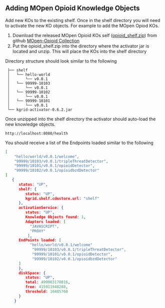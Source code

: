

## Adding MOpen Opioid Knowledge Objects

Add new KOs to the existing shelf. Once in the shelf directory you will need to activate the new 
KO objects.  For example to add the MOpen Opiod KOs.

1. Download the released MOpen Opioid KOs self ([opioid_shelf.zip](https://github.com/kgrid-objects/opioid-collection/releases/latest)) from github [MOpen-Opioid Collection](https://github.com/kgrid/opioid-collection/)
1. Put the opioid_shelf.zip into the directory where the activator jar is located and unzip.  This will place the KOs into the shelf directory

Directory structure should look similar to the following

```     
 ├── shelf
 │   └── hello-world  
 │       └── v0.0.1 
 │   └── 99999-10103
 │       └── v0.0.1   
 │   └── 99999-10102
 │       └── v0.0.1   
 │   └── 99999-10101
 │       └── v0.0.1   
 └── kgrid-activator-0.6.2.jar
```

Once unzipped into the shelf directory the activator should auto-load the new knowledge objects.

``` http://localhost:8080/health ```

You should receive a list of the Endpoints loaded similar to the following 

```json
[
    "hello/world/v0.0.1/welcome",
    "99999/10103/v0.0.1/tripleThreatDetector",
    "99999/10101/v0.0.1/opioidDetector",
    "99999/10102/v0.0.1/opioidbzdDetector"
]
   {
      status: "UP",
      shelf: {
         status: "UP",
         kgrid.shelf.cdostore.url: "shelf"
      },
      activationService: {
         status: "UP",
         Knowledge Objects found: 1,
         Adapters loaded: [
           "JAVASCRIPT",
           "PROXY"
          ],
      EndPoints loaded: [
           "hello/world/v0.0.1/welcome"
            "99999/10103/v0.0.1/tripleThreatDetector",
            "99999/10101/v0.0.1/opioidDetector",
            "99999/10102/v0.0.1/opioidbzdDetector"
      ]
      },
      diskSpace: {
         status: "UP",
         total: 499963170816,
         free: 415911948288,
         threshold: 10485760
      }
    }
 ```